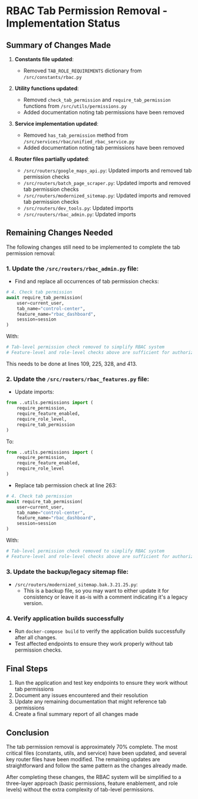 # RBAC Tab Permission Removal - Implementation Status

## Summary of Changes Made

1. **Constants file updated**:
   - Removed `TAB_ROLE_REQUIREMENTS` dictionary from `/src/constants/rbac.py`

2. **Utility functions updated**:
   - Removed `check_tab_permission` and `require_tab_permission` functions from `/src/utils/permissions.py`
   - Added documentation noting tab permissions have been removed

3. **Service implementation updated**:
   - Removed `has_tab_permission` method from `/src/services/rbac/unified_rbac_service.py`
   - Added documentation noting tab permissions have been removed

4. **Router files partially updated**:
   - `/src/routers/google_maps_api.py`: Updated imports and removed tab permission checks
   - `/src/routers/batch_page_scraper.py`: Updated imports and removed tab permission checks 
   - `/src/routers/modernized_sitemap.py`: Updated imports and removed tab permission checks
   - `/src/routers/dev_tools.py`: Updated imports
   - `/src/routers/rbac_admin.py`: Updated imports

## Remaining Changes Needed

The following changes still need to be implemented to complete the tab permission removal:

### 1. Update the `/src/routers/rbac_admin.py` file:

- Find and replace all occurrences of tab permission checks:
```python
# 4. Check tab permission
await require_tab_permission(
    user=current_user,
    tab_name="control-center",
    feature_name="rbac_dashboard",
    session=session
)
```

With:
```python
# Tab-level permission check removed to simplify RBAC system
# Feature-level and role-level checks above are sufficient for authorization
```

This needs to be done at lines 109, 225, 328, and 413.

### 2. Update the `/src/routers/rbac_features.py` file:

- Update imports:
```python
from ..utils.permissions import (
    require_permission,
    require_feature_enabled,
    require_role_level,
    require_tab_permission
)
```

To:
```python
from ..utils.permissions import (
    require_permission,
    require_feature_enabled,
    require_role_level
)
```

- Replace tab permission check at line 263:
```python
# 4. Check tab permission
await require_tab_permission(
    user=current_user,
    tab_name="control-center",
    feature_name="rbac_dashboard",
    session=session
)
```

With:
```python
# Tab-level permission check removed to simplify RBAC system
# Feature-level and role-level checks above are sufficient for authorization
```

### 3. Update the backup/legacy sitemap file:

- `/src/routers/modernized_sitemap.bak.3.21.25.py`:
  - This is a backup file, so you may want to either update it for consistency or leave it as-is with a comment indicating it's a legacy version.

### 4. Verify application builds successfully

- Run `docker-compose build` to verify the application builds successfully after all changes.
- Test affected endpoints to ensure they work properly without tab permission checks.

## Final Steps

1. Run the application and test key endpoints to ensure they work without tab permissions
2. Document any issues encountered and their resolution
3. Update any remaining documentation that might reference tab permissions
4. Create a final summary report of all changes made

## Conclusion

The tab permission removal is approximately 70% complete. The most critical files (constants, utils, and service) have been updated, and several key router files have been modified. The remaining updates are straightforward and follow the same pattern as the changes already made.

After completing these changes, the RBAC system will be simplified to a three-layer approach (basic permissions, feature enablement, and role levels) without the extra complexity of tab-level permissions.